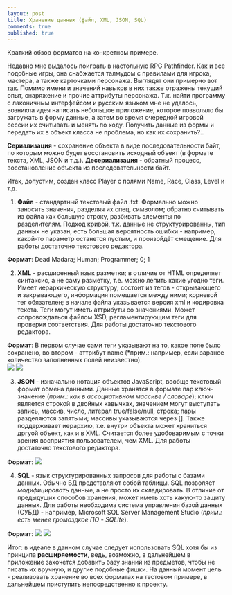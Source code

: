 ```yaml
---
layout: post
title: Хранение данных (файл, XML, JSON, SQL)
comments: true
published: true
---
```

Краткий обзор форматов на конкретном примере.

Недавно мне выдалось поиграть в настольную RPG Pathfinder. Как и все подобные игры, она снабжается талмудом с правилами для игрока, мастера, а также карточками персонажа. Выглядят они примерно вот [так](https://github.com/deadmadara/deadmadara.github.io/blob/main/images/pathfinder-char-list.png?raw=true). Помимо имени и значений навыков в них также отражены текущий опыт, снаряжение и прочие аттрибуты персонажа. Т.к. найти программу с лаконичным интерфейсом и русским языком мне не удалось, возникла идея написать небольшое приложение, которое позволяло бы загружать в форму данные, а затем во время очередной игровой сессии их считывать и менять по ходу. Получить данные из формы и передать их в объект класса не проблема, но как их сохранить?..

**Сериализация** - сохранение объекта в виде последовательности байт, по которым можно будет восстановить исходный объект (в формате текста, XML, JSON и т.д.).
**Десериализация** - обратный процесс, восстановление объекта из последовательности байт.

Итак, допустим, создан класс Player с полями Name, Race, Class, Level и т.д.

1. **Файл** - стандартный текстовый файл .txt. Формально можно заносить значения, разделяя их спец. символом; обратно считывать из файла как большую строку, разбивать элементы по разделителям. Подход кривой, т.к. данные не структурированны, тип данных не указан, есть большая вероятность ошибки - например, какой-то параметр останется пустым, и произойдёт смещение. Для работы достаточно текстового редактора. 

**Формат**: Dead Madara; Human; Programmer; 0; 1 

2. **XML** - расширенный язык разметки; в отличие от HTML определяет синтаксис, а не саму разметку, т.е. можно лепить какие угодно теги. Имеет иерархическую структуру; состоит из тегов - открывающего и закрывающего, информация помещается между ними; корневой тег обязателен; в начале файла указывается версия xml и кодировка текста. Теги могут иметь аттрибуты со значениями. Может сопровождаться файлом XSD, регламентирующим теги для проверки соответствия. Для работы достаточно текстового редактора. 

**Формат**: В первом случае сами теги указывают на то, какое поле было сохранено, во втором - аттрибут name (*прим.: например, если заранее количество заполненных полей неизвестно).  
![]({{site.baseurl}}/images/xml1.png) ![]({{site.baseurl}}/images/xml2.png)

3. **JSON** - изначально нотация объектов JavaScript, вообще текстовый формат обмена данными. Данные хранятся в формате пар ключ-значение (*прим.: как в ассоциативном массиве / словаре*); ключ является строкой в двойных кавычках, значением могут выступать запись, массив, число, литерал true/false/null, строка; пары разделяются запятыми; массивы указываются через []. Также поддерживает иерархию, т.е. внутри объекта может храниться дргуой объект, как и в XML. Считается более удобоваримым с точки зрения восприятия пользователем, чем XML. Для работы достаточно текстового редактора. 

**Формат**: ![]({{site.baseurl}}/images/json.png)

4. **SQL** - язык структурированных запросов для работы с базами данных. Обычно БД представляют собой таблицы. SQL позволяет *модифицировать* данные, а не просто их складировать. В отличие от предыдущих способов хранения, может иметь хоть какую-то защиту данных. Для работы необходима система управления базой данных (СУБД) - например, Microsoft SQL Server Management Studio (*прим.: есть менее громоздкое ПО - SQLite*). 

**Формат**: ![]({{site.baseurl}}/images/db1.png) ![]({{site.baseurl}}/images/db2.png)

Итог: в идеале в данном случае следует использовать SQL хотя бы из принципа **расширяемости**, ведь, возможно, в дальнейшем в приложение захочется добавить базу знаний из предметов, чтобы не писать их вручную, и другие подобные фишки. 
На данный момент цель - реализовать хранение во всех форматах на тестовом примере, в дальнейшем приступить непосредственно к проекту.
